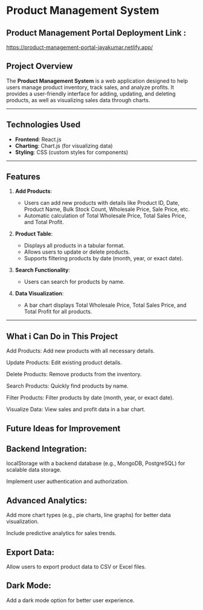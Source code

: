 # Product Management System

## Product Management Portal Deployment Link : 

https://product-management-portal-jayakumar.netlify.app/



## Project Overview
The **Product Management System** is a web application designed to help users manage product inventory, track sales, and analyze profits. It provides a user-friendly interface for adding, updating, and deleting products, as well as visualizing sales data through charts. 

---

## Technologies Used
- **Frontend**: React.js
- **Charting**: Chart.js (for visualizing data)
- **Styling**: CSS (custom styles for components)

---

## Features
1. **Add Products**:
   - Users can add new products with details like Product ID, Date, Product Name, Bulk Stock Count, Wholesale Price, Sale Price, etc.
   - Automatic calculation of Total Wholesale Price, Total Sales Price, and Total Profit.

2. **Product Table**:
   - Displays all products in a tabular format.
   - Allows users to update or delete products.
   - Supports filtering products by date (month, year, or exact date).

3. **Search Functionality**:
   - Users can search for products by name.

4. **Data Visualization**:
   - A bar chart displays Total Wholesale Price, Total Sales Price, and Total Profit for all products.


---


## **What i Can Do in This Project**

Add Products: Add new products with all necessary details.

Update Products: Edit existing product details.

Delete Products: Remove products from the inventory.

Search Products: Quickly find products by name.

Filter Products: Filter products by date (month, year, or exact date).

Visualize Data: View sales and profit data in a bar chart.



## **Future Ideas for Improvement**

## Backend Integration:

localStorage with a backend database (e.g., MongoDB, PostgreSQL) for scalable data storage.

Implement user authentication and authorization.

## Advanced Analytics:

Add more chart types (e.g., pie charts, line graphs) for better data visualization.

Include predictive analytics for sales trends.

## Export Data:

Allow users to export product data to CSV or Excel files.

## Dark Mode:

Add a dark mode option for better user experience.



